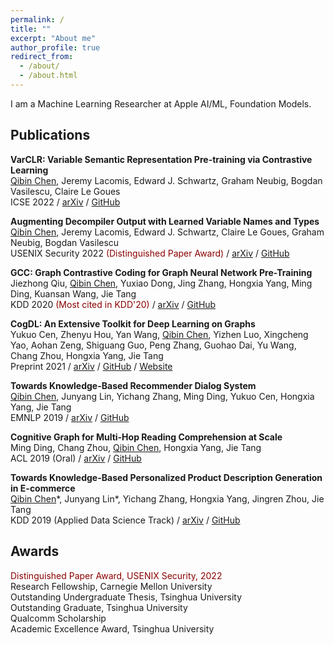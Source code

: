 ```yaml
---
permalink: /
title: ""
excerpt: "About me"
author_profile: true
redirect_from: 
  - /about/
  - /about.html
---
```


I am a Machine Learning Researcher at Apple AI/ML, Foundation Models.

## Publications
**VarCLR: Variable Semantic Representation Pre-training via Contrastive Learning**
\
<u>Qibin Chen</u>, Jeremy Lacomis, Edward J. Schwartz, Graham Neubig, Bogdan Vasilescu, Claire Le Goues
\
ICSE 2022 / [arXiv](https://arxiv.org/abs/2112.02650) / [GitHub](https://github.com/squaresLab/VarCLR)

**Augmenting Decompiler Output with Learned Variable Names and Types**
\
<u>Qibin Chen</u>, Jeremy Lacomis, Edward J. Schwartz, Claire Le Goues, Graham Neubig, Bogdan Vasilescu
\
USENIX Security 2022 <span style="color:#8B0000">(Distinguished Paper Award)</span> / [arXiv](https://arxiv.org/abs/2108.06363) / [GitHub](https://github.com/CMUSTRUDEL/DIRTY)

**GCC: Graph Contrastive Coding for Graph Neural Network Pre-Training**
\
Jiezhong Qiu, <u>Qibin Chen</u>, Yuxiao Dong, Jing Zhang, Hongxia Yang, Ming Ding, Kuansan Wang, Jie Tang
\
KDD 2020 <span style="color:#8B0000">(Most cited in KDD'20)</span> / [arXiv](https://arxiv.org/abs/2006.09963) / [GitHub](https://github.com/THUDM/GCC)

**CogDL: An Extensive Toolkit for Deep Learning on Graphs**
\
Yukuo Cen, Zhenyu Hou, Yan Wang, <u>Qibin Chen</u>, Yizhen Luo, Xingcheng Yao, Aohan Zeng, Shiguang Guo, Peng Zhang, Guohao Dai, Yu Wang, Chang Zhou, Hongxia Yang, Jie Tang
\
Preprint 2021 / [arXiv](https://arxiv.org/abs/2103.00959) / [GitHub](https://github.com/THUDM/cogdl) / [Website](https://cogdl.ai/)

**Towards Knowledge-Based Recommender Dialog System**
\
<u>Qibin Chen</u>, Junyang Lin, Yichang Zhang, Ming Ding, Yukuo Cen, Hongxia Yang, Jie Tang
\
EMNLP 2019 / [arXiv](https://arxiv.org/abs/1908.05391) / [GitHub](https://github.com/THUDM/KBRD)

**Cognitive Graph for Multi-Hop Reading Comprehension at Scale**
\
Ming Ding, Chang Zhou, <u>Qibin Chen</u>, Hongxia Yang, Jie Tang
\
ACL 2019 (Oral) / [arXiv](https://arxiv.org/abs/1905.05460) / [GitHub](https://github.com/THUDM/CogQA)

**Towards Knowledge-Based Personalized Product Description Generation in E-commerce**
\
<u>Qibin Chen</u>\*, Junyang Lin\*, Yichang Zhang, Hongxia Yang, Jingren Zhou, Jie Tang
\
KDD 2019 (Applied Data Science Track) / [arXiv](https://arxiv.org/abs/1903.12457) / [GitHub](https://github.com/THUDM/KOBE/)

## Awards
<span style="color:#8B0000">Distinguished Paper Award, USENIX Security, 2022</span>
\
Research Fellowship, Carnegie Mellon University
\
Outstanding Undergraduate Thesis, Tsinghua University
\
Outstanding Graduate, Tsinghua University
\
Qualcomm Scholarship
\
Academic Excellence Award, Tsinghua University
